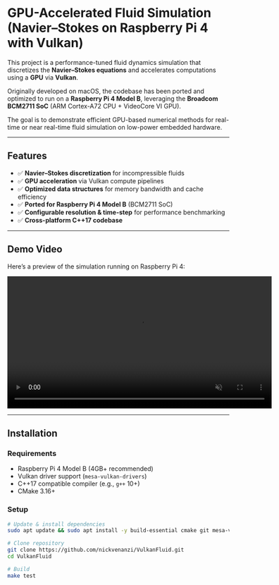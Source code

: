# GPU-Accelerated Fluid Simulation (Navier–Stokes on Raspberry Pi 4 with Vulkan)

This project is a performance-tuned fluid dynamics simulation that discretizes the **Navier–Stokes equations** and accelerates computations using a **GPU** via **Vulkan**.  

Originally developed on macOS, the codebase has been ported and optimized to run on a **Raspberry Pi 4 Model B**, leveraging the **Broadcom BCM2711 SoC** (ARM Cortex-A72 CPU + VideoCore VI GPU).  

The goal is to demonstrate efficient GPU-based numerical methods for real-time or near real-time fluid simulation on low-power embedded hardware.

---

## Features
- ✅ **Navier–Stokes discretization** for incompressible fluids  
- ✅ **GPU acceleration** via Vulkan compute pipelines  
- ✅ **Optimized data structures** for memory bandwidth and cache efficiency  
- ✅ **Ported for Raspberry Pi 4 Model B** (BCM2711 SoC)  
- ✅ **Configurable resolution & time-step** for performance benchmarking  
- ✅ **Cross-platform C++17 codebase**  

---

## Demo Video
Here’s a preview of the simulation running on Raspberry Pi 4:

<video src="demo.mp4" controls autoplay loop muted width="600"></video>

---

## Installation

### Requirements
- Raspberry Pi 4 Model B (4GB+ recommended)  
- Vulkan driver support (`mesa-vulkan-drivers`)  
- C++17 compatible compiler (e.g., `g++` 10+)  
- CMake 3.16+  

### Setup
```bash
# Update & install dependencies
sudo apt update && sudo apt install -y build-essential cmake git mesa-vulkan-drivers vulkan-tools

# Clone repository
git clone https://github.com/nickvenanzi/VulkanFluid.git
cd VulkanFluid

# Build
make test
